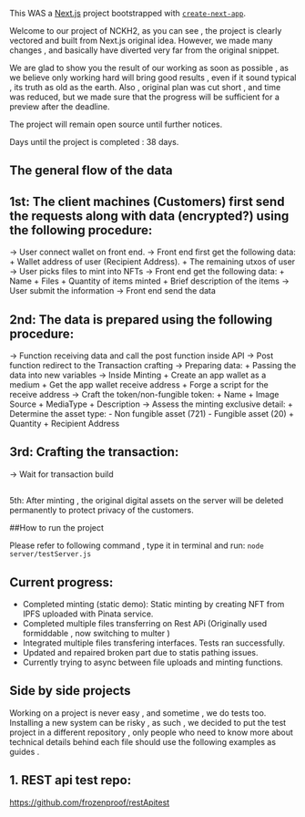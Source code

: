 This WAS a [Next.js](https://nextjs.org/) project bootstrapped with [`create-next-app`](https://github.com/vercel/next.js/tree/canary/packages/create-next-app).

Welcome to our project of NCKH2, as you can see , the project is clearly vectored and built from Next.js original idea. However, we made many changes , and basically have diverted very far from the original snippet. 

We are glad to show you the result of our working as soon as possible , as we believe only working hard will bring good results , even if it sound typical , its truth as old as the earth. Also , original plan was cut short , and time was reduced, but we made sure that the progress will be sufficient for a preview after the deadline. 

The project will remain open source until further notices. 

Days until the project is completed : 38 days.

## The general flow of the data ##

## 1st: The client machines (Customers) first send the requests along with data (encrypted?) using the following procedure:

-> User connect wallet on front end.
-> Front end first get the following data: 
    + Wallet address of user (Recipient Address).
    + The remaining utxos of user
-> User picks files to mint into NFTs
-> Front end get the following data:
    + Name
    + Files
    + Quantity of items minted
    + Brief description of the items
-> User submit the information 
-> Front end send the data

## 2nd: The data is prepared using the following procedure:

-> Function receiving data and call the post function inside API
-> Post function redirect to the Transaction crafting 
-> Preparing data:
    + Passing the data into new variables
-> Inside Minting
    + Create an app wallet as a medium 
    + Get the app wallet receive address 
    + Forge a script for the receive address 
-> Craft the token/non-fungible token:
    + Name 
    + Image Source 
    + MediaType
    + Description
-> Assess the minting exclusive detail:
    + Determine the asset type:
        - Non fungible asset (721)
        - Fungible asset (20)
    + Quantity
    + Recipient Address

## 3rd: Crafting the transaction:
-> Wait for transaction build



## 

5th: After minting , the original digital assets on the server will be deleted permanently to protect privacy of the customers.

##How to run the project

Please refer to following command , type it in terminal and run:
```node server/testServer.js ```

## Current progress: ##

- Completed minting (static demo): Static minting by creating NFT from IPFS uploaded with Pinata service.
- Completed multiple files transferring on Rest APi (Originally used formiddable , now switching to multer )
- Integrated multiple files transfering interfaces. Tests ran successfully.
- Updated and repaired broken part due to statis pathing issues.
- Currently trying to async between file uploads and minting functions.


## Side by side projects ##

Working on a project is never easy , and sometime , we do tests too. Installing a new system can be risky , as such , we decided to put the test project in a different repository , only people who need to know more about technical details behind each file should use the following examples as guides .

## 1. REST api test repo:
https://github.com/frozenproof/restApitest